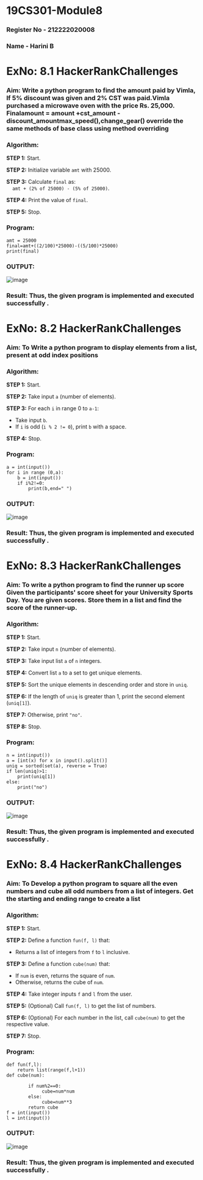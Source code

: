 # 19CS301-Module8
### Register No - 212222020008
### Name - Harini B

# ExNo: 8.1 HackerRankChallenges
### Aim: Write a python program to find the amount paid by Vimla, If 5% discount was given and 2% CST was paid.Vimla purchased a microwave oven with the price Rs. 25,000. Finalamount = amount +cst_amount - discount_amountmax_speed(),change_gear() override the same methods of base class  using method overriding
### Algorithm:

**STEP 1:** Start.

**STEP 2:** Initialize variable `amt` with 25000.

**STEP 3:** Calculate `final` as:  
&nbsp;&nbsp;&nbsp;&nbsp;`amt + (2% of 25000) - (5% of 25000)`.

**STEP 4:** Print the value of `final`.

**STEP 5:** Stop.

### Program:
```
amt = 25000
final=amt+((2/100)*25000)-((5/100)*25000)
print(final)

```
### OUTPUT:
![image](https://github.com/user-attachments/assets/c57524d3-e975-47e3-9504-00414d48028e)

### Result: Thus, the given program is implemented and executed successfully .

# ExNo: 8.2 HackerRankChallenges
### Aim: To Write a python program to display elements from a list, present at odd index positions
### Algorithm:

**STEP 1:** Start.

**STEP 2:** Take input `a` (number of elements).

**STEP 3:** For each `i` in range 0 to `a-1`:  
- Take input `b`.  
- If `i` is odd (`i % 2 != 0`), print `b` with a space.

**STEP 4:** Stop.

### Program:
```
a = int(input())
for i in range (0,a):
    b = int(input())
    if i%2!=0:
        print(b,end=" ")

```
### OUTPUT:
![image](https://github.com/user-attachments/assets/71488b37-fe18-44bd-af2e-5cc09941f377)

### Result: Thus, the given program is implemented and executed successfully .

# ExNo: 8.3 HackerRankChallenges
### Aim: To write a python program to find the runner up score Given the participants' score sheet for your University Sports Day. You are given  scores. Store them in a list and find the score of the runner-up.
### Algorithm:

**STEP 1:** Start.

**STEP 2:** Take input `n` (number of elements).

**STEP 3:** Take input list `a` of `n` integers.

**STEP 4:** Convert list `a` to a set to get unique elements.

**STEP 5:** Sort the unique elements in descending order and store in `uniq`.

**STEP 6:** If the length of `uniq` is greater than 1, print the second element (`uniq[1]`).

**STEP 7:** Otherwise, print `"no"`.

**STEP 8:** Stop.

### Program:
```
n = int(input())
a = [int(x) for x in input().split()]
uniq = sorted(set(a), reverse = True)
if len(uniq)>1:
    print(uniq[1])
else:
    print("no")

```
### OUTPUT:
![image](https://github.com/user-attachments/assets/6185a556-40d5-4722-a56d-6736670e42db)

### Result: Thus, the given program is implemented and executed successfully .

# ExNo: 8.4 HackerRankChallenges
### Aim: To Develop a python program to square all the even numbers and cube all odd numbers from a list of integers. Get the starting and ending range to create a list
### Algorithm:

**STEP 1:** Start.

**STEP 2:** Define a function `fun(f, l)` that:
- Returns a list of integers from `f` to `l` inclusive.

**STEP 3:** Define a function `cube(num)` that:
- If `num` is even, returns the square of `num`.
- Otherwise, returns the cube of `num`.

**STEP 4:** Take integer inputs `f` and `l` from the user.

**STEP 5:** (Optional) Call `fun(f, l)` to get the list of numbers.

**STEP 6:** (Optional) For each number in the list, call `cube(num)` to get the respective value.

**STEP 7:** Stop.

### Program:
```
def fun(f,l):
    return list(range(f,l+1))
def cube(num):
   
        if num%2==0:
             cube=num*num
        else:
             cube=num**3
        return cube
f = int(input())
l = int(input())

```
### OUTPUT:
![image](https://github.com/user-attachments/assets/f037bf5f-5cd8-48b9-926c-243f5436fe59)

### Result: Thus, the given program is implemented and executed successfully .
